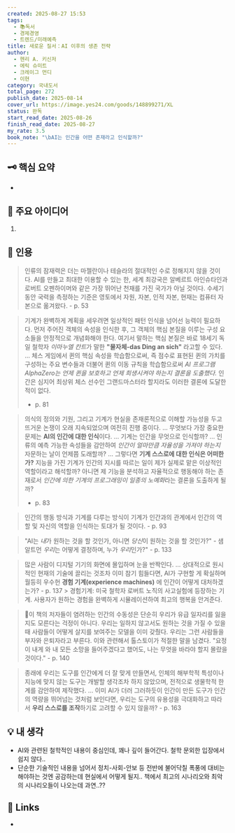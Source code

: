 ```yaml
---
created: 2025-08-27 15:53
tags:
  - 📚독서
  - 경제경영
  - 트렌드/미래예측
title: 새로운 질서：AI 이후의 생존 전략
author:
  - 헨리 A. 키신저
  - 에릭 슈미트
  - 크레이그 먼디
  - 이현
category: 국내도서
total_page: 272
publish_date: 2025-08-14
cover_url: https://image.yes24.com/goods/148899271/XL
status: 완독
start_read_date: 2025-08-26
finish_read_date: 2025-08-27
my_rate: 3.5
book_note: "\bAI는 인간을 어떤 존재라고 인식할까?"
---
```





  
## 🗝 핵심 요약

- 

  

## 📝 주요 아이디어

1. 

  

## 📌 인용

> 인류의 잠재력은 더는 마젤란이나 테슬라의 절대적인 수로 정해지지 않을 것이다. AI를 만들고 최대한 이용할 수 있는 한, 세계 최강국은 알베르트 아인슈타인과 로버트 오펜하이머와 같은 가장 뛰어난 천재를 가진 국가가 아닐 것이다. 수세기 동안 국력을 측정하는 기준은 영토에서 자원, 자본, 인적 자본, 현재는 컴퓨터 자본으로 옮겨왔다. - p. 53

> 기계가 완벽하게 계획을 세우려면 일상적인 패턴 인식을 넘어선 능력이 필요하다. 먼저 주어진 객체의 속성을 인식한 후, 그 객체의 핵심 본질을 이루는 구성 요소들을 안정적으로 개념화해야 한다. 여기서 말하는 핵심 본질은 바로 18세기 독일 철학자 *이마누엘 칸트*가 말한 **"물자체-das Ding an sich"** 라고할 수 있다.
> ...
> 체스 게임에서 퀸의 핵심 속성을 학습함으로써, 즉 점수로 표현된 퀸의 가치를 구성하는 주요 변수들과 더불어 퀸의 이동 규칙을 학습함으로써 *AI 프로그램 AlphaZero는 언제 퀸을 보호하고 언제 희생시켜야 하는지 결론을 도출했다.* 인간은 심지어 최상위 체스 선수인 그랜드마스터라 할지라도 이러한 결론에 도달한 적이 없다.
> - p. 81

> 의식의 정의와 기원, 그리고 기계가 현실을 존재론적으로 이해할 가능성을 두고 뜨거운 논쟁이 오래 지속되었으며 여전히 진행 중이다. ... 
> 무엇보다 가장 중요한 문제는 **AI의 인간에 대한 인식**이다. ... 기계는 인간을 무엇으로 인식할까? ... 인류의 예측 가능한 속성들을 감안하여 *인간이 얼마만큼 자율성을 가져야 하는지* 자문하는 날이 언제쯤 도래할까?
> ...
> 그렇다면 **기계 스스로에 대한 인식은 어떠한가?** 지능을 가진 기계가 인간의 지시를 따르는 일이 제가 실제로 맡은 이상적인 역할이라고 해석할까? 아니면 제 기능을 분석하고 자율적으로 행동해야 하는 존재로서 *인간에 의한 기계의 프로그래밍이 일종의 노예화*라는 결론을 도출하게 될까?
> - p. 83

> 인간의 행동 방식과 기계를 다루는 방식이 기계가 인간과의 관계에서 인간의 역할 및 자신의 역할을 인식하는 토대가 될 것이다. - p. 93

> "AI는 *내*가 원하는 것을 할 것인가, 아니면 *당신*이 원하는 것을 할 것인가?" - 샘 알트먼
>  *우리*는 어떻게 결정하며, 누가 *우리*인가?" - p. 133

> 많은 사람이 디지털 기기의 화면에 몰입하며 눈을 반짝인다. ... 상대적으로 원시적인 현재의 기술에 끌리는 것조차 이미 참기 힘들다면, AI가 구현할 게 확실하며 월등히 우수헌 **경험 기계(experience machines)** 에 인간이 어떻게 대처하겠는가? - p. 137
	> 경험기계: 미국 철학자 로버트 노직의 사고실험에 등장하는 기계. 사용자가 원하는 경험을 완벽하게 시뮬레이션하여 최고의 행복을 안겨준다.
	
> 이 책의 저자들이 염려하는 인간의 수동성은 단순히 우리가 유급 일자리를 잃을 지도 모른다는 걱정이 아니다. 우리는 일하지 않고서도 원하는 것을 가질 수 있을 때 사람들이 어떻게 살지를 보여주는 모델을 이미 갖췄다. 우리는 그런 사람들을 부자와 은퇴자라고 부른다. 
> 이와 관련해서 톨스토이가 적절한 말을 남겼다.
> "요정이 내게 와 내 모든 소망을 들어주겠다고 했어도, 나는 무엇을 바라야 할지 몰랐을 것이다." - p. 140

> 종래에 우리는 도구를 인간에게 더 잘 맞게 만들면서, 인체의 해부학적 특성이나 지능에 맞지 않는 도구는 개발할 생각조차 하지 않았으며, 전적으로 생물학적 한계를 감안하여 제작했다.
> ...
> 이미 AI가 더러 그러하듯이 인간이 만든 도구가 인간의 역량을 뛰어넘는 것처럼 보인다면, 우리는 도구의 유용성을 극대화하고 따라서 **우리 스스로를 조작**하기로 고려할 수 있지 않을까? - p. 163


## 💡 내 생각

- AI와 관련된 철학적인 내용이 중심인데, 꽤나 깊이 들어간다. 철학 문외한 입장에서 쉽지 않다..
- 단순한 기술적인 내용을 넘어서 정치-사회-안보 등 전반에 불어닥칠 폭풍에 대비는 해야하는 것엔 공감하는데 현실에서 어떻게 될지.. 책에서 최고의 시나리오와 최악의 시나리오들이 나오는데 과연..??
  

## 🔗 Links

- 
